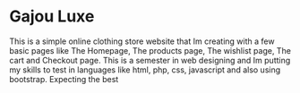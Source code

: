 # Gajou Luxe
This is a simple online clothing store website that Im creating with a few basic pages like
The Homepage,
The products page,
The wishlist page,
The cart and 
Checkout page.
This is a semester in web designing and Im putting my skills to test in languages like html, php, css, javascript and also using bootstrap.
Expecting the best
